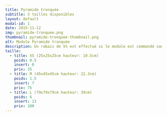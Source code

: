 ```yaml
---
title: Pyramide tronquée
subtitle: 3 tailles disponibles
layout: default
modal-id: 1
date: 2015-11-12
img: pyramide-tronquee.png
thumbnail: pyramide-tronquee-thumbnail.png
alt: Module Pyramide tronquée
description: Un rabais de 5% est effectué si le module est commandé sans inserts.
taille:
  - title: XS (25x25x25cm hauteur: 10.5cm)
    poids: 0.5
    insert: 0
    prix: 35
  - title: M (45x45x45cm hauteur: 22.3cm)
    poids: 1.5
    insert: 7
    prix: 75
  - title: L (79x79x79cm hauteur: 39cm)
    poids: 6
    insert: 13
    prix: 100
---
```

